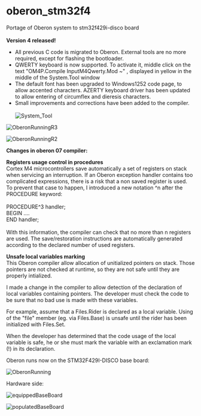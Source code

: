 # oberon_stm32f4
Portage of Oberon system to stm32f429i-disco board<br><br>
<b>Version 4 released!</b><br>
* All previous C code is migrated to Oberon. External tools are no more required, except for flashing the bootloader.<br>
* QWERTY keyboard is now supported. To activate it, middle click on the text "OM4P.Compile InputM4Qwerty.Mod ~" , displayed in yellow in the middle of the System.Tool window<br>
* The default font has been upgraded to Windows1252 code page, to allow accented characters. AZERTY keyboard driver has been updated to allow entering of circumflex and dieresis characters.<br>
* Small improvements and corrections have been added to the compiler.<br><br>
![System_Tool](https://github.com/ef15c/oberon_stm32f4/assets/8286839/867c913a-35e0-49ab-a81b-0c658132c971)

![OberonRunningR3](https://github.com/ef15c/oberon_stm32f4/assets/8286839/32ec5160-54e4-4188-9445-5ce0f7f4f413)

![OberonRunningR2](https://github.com/ef15c/oberon_stm32f4/assets/8286839/87f5d58e-1d84-4705-a15d-ad8de9eb8cd8)

<b>Changes in oberon 07 compiler:</b>

<b>Registers usage control in procedures</b><br>
Cortex M4 microcontrollers save automatically a set of registers on stack when servicing an interruption.
If an Oberon exception handler contains too complicated expressions, there is a risk that a non saved register is used.
To prevent that case to happen, I introduced a new notation ^n after the PROCEDURE keyword:<br><br>
PROCEDURE^3 handler;<br>
BEGIN ....<br>
END handler;<br><br>
With this information, the compiler can check  that no more than n registers are used. The save/restoration instructions are automatically generated according to the declared number of used registers.<br>

<b>Unsafe local variables marking</b><br>
This Oberon compiler allow allocation of unitialized pointers on stack.
Those pointers are not checked at runtime, so they are not safe until they are properly intialized.

I made a change in the compiler to allow detection of the declaration of local variables containing pointers.
The developer must check the code to be sure that no bad use is made with these variables.

For example, assume that a Files.Rider is declared as a local variable. Using of the "file" member (eg. via Files.Base) is unsafe until the rider has been initialized with Files.Set.

When the developer has determined that the code usage of the local variable is safe, he or she must mark the variable with an exclamation mark (!) in its declaration.


Oberon runs now on the STM32F429I-DISCO base board:

![OberonRunning](https://github.com/ef15c/oberon_stm32f4/assets/8286839/77827576-acf8-4043-8afc-f022df2e06ab)

Hardware side:

![equippedBaseBoard](https://github.com/ef15c/oberon_stm32f4/assets/8286839/a8bed1ea-580c-429d-b511-b619743729e1)

![populatedBaseBoard](https://github.com/ef15c/oberon_stm32f4/assets/8286839/60b433b5-c5a2-4ea3-9ac8-12d0c1df88bf)
